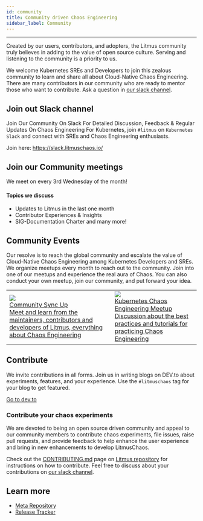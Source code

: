 ```yaml
---
id: community
title: Community driven Chaos Engineering
sidebar_label: Community
---
```


---

Created by our users, contributors, and adopters, the Litmus community truly believes in adding to the value of open source culture. Serving and listening to the community is a priority to us.

We welcome Kubernetes SREs and Developers to join this zealous community to learn and share all about Cloud-Native Chaos Engineering. There are many contributors in our community who are ready to mentor those who want to contribute. Ask a question in [our slack channel](https://slack.litmuschaos.io/).

## Join out Slack channel

Join Our Community On Slack For Detailed Discussion, Feedback & Regular Updates On Chaos Engineering For Kubernetes, join `#litmus` on `Kubernetes Slack` and connect with SREs and Chaos Engineering enthusiasts.

Join here: https://slack.litmuschaos.io/

## Join our Community meetings

We meet on every 3rd Wednesday of the month!

#### Topics we discuss

- Updates to Litmus in the last one month
- Contributor Experiences & Insights
- SIG-Documentation Charter
  and many more!

## Community Events

Our resolve is to reach the global community and escalate the value of Cloud-Native Chaos Engineering among Kubernetes Developers and SREs. We organize meetups every month to reach out to the community. Join into one of our meetups and experience the real aura of Chaos. You can also conduct your own meetup, join our community, and put forward your idea.

<table>
  <tr>
    <td>
      <a href="https://zoom.us/j/91358162694">
        <img src={require("../assets/introduction/community/CommunitySyncUp.webp").default} />
        <br />
        <div style={{width: "300px"}}>
        Community Sync Up
        </div>
        <div style={{width: "300px", color: "#696F8C"}}>
        Meet and learn from the maintainers, contributors and developers of Litmus, everything about Chaos Engineering
        </div>
      </a>
    </td>
     <td>
      <a href="https://community.cncf.io/events/details/cncf-kubernetes-chaos-engineering-meetup-group-presents-kubernetes-chaos-engineering-meetup-1/#/">
        <img height={200} src={require("../assets/introduction/community/CNCF.webp").default} />
        <br />
        <div style={{width: "300px"}}>
        Kubernetes Chaos Engineering Meetup
        </div>
        <div style={{width: "300px", color: "#696F8C"}}>
        Discussion about the best practices and tutorials for practicing Chaos Engineering
        </div>
      </a>
    </td>
  </tr>
</table>

## Contribute

We invite contributions in all forms. Join us in writing blogs on DEV.to about experiments, features, and your experience. Use the `#litmuschaos` tag for your blog to get featured.

[Go to dev.to](https://dev.to/t/litmuschaos)

### Contribute your chaos experiments

We are devoted to being an open source driven community and appeal to our community members to contribute chaos experiments, file issues, raise pull requests, and provide feedback to help enhance the user experience and bring in new enhancements to develop LitmusChaos.

Check out the [CONTRIBUTING.md](https://github.com/litmuschaos/litmus/blob/master/CONTRIBUTING.md) page on [Litmus repository](https://github.com/litmuschaos/litmus) for instructions on how to contribute. Feel free to discuss about your contributions on [our slack channel](https://slack.litmuschaos.io/).

## Learn more

- [Meta Repository](https://github.com/litmuschaos/litmus)
- [Release Tracker](https://github.com/litmuschaos/litmus/milestones)
